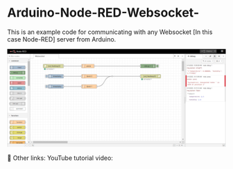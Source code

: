 # Arduino-Node-RED-Websocket-
This is an example code for communicating with any Websocket [In this case Node-RED] server from Arduino.

![](screenshot.png)

🔗 Other links:
YouTube tutorial video: 
